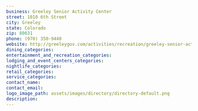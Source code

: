```yaml
---
business: Greeley Senior Activity Center
street: 1010 6th Street
city: Greeley
state: Colorado
zip: 80631
phone: (970) 350-9440
website: http://greeleygov.com/activities/recreation/greeley-senior-activity-center
dining_categories: 
entertainment_and_recreation_categories: 
lodging_and_event_centers_categories: 
nightlife_categories: 
retail_categories: 
service_categories: 
contact_name: 
contact_email: 
logo_image_path: assets/images/directory/directory-default.png
description: 
---
```

